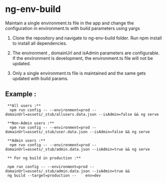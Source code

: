 # ng-env-build
Maintain a single environment.ts file in the app and change the configuration in environment.ts with build parameters using yargs

1. Clone the repository and navigate to ng-env-build folder. Run npm install to install all dependencies.

2. The environment , domainUrl and isAdmin parameters are configurable. If the environment is development, the environment.ts file will not be updated.

3. Only a single environment.ts file is maintained and the same gets updated with build params.

## Example :
  
     **All users :** 
      npm run config -- --environment=prod --domainUrl=assets/_stub/allusers.data.json --isAdmin=false && ng serve
      
     **Non-Admin users :** 
      npm run config -- --environment=prod --domainUrl=assets/_stub/user.data.json --isAdmin=false && ng serve
      
     **Admin users :**
      npm run config -- --environment=prod --domainUrl=assets/_stub/admin.data.json --isAdmin=true && ng serve
      
     ** For ng build in production :**
     
     npm run config -- --environment=prod --domainUrl=assets/_stub/admin.data.json --isAdmin=true && 
     ng build --target=production --    env=dev
     
 
